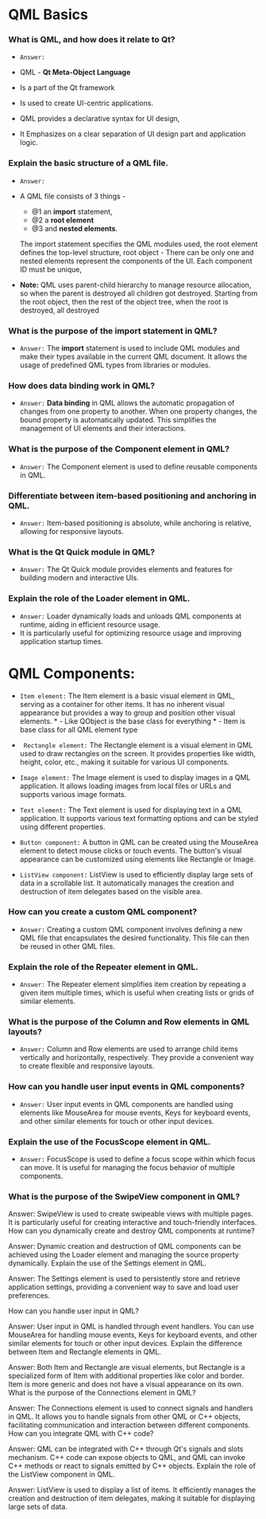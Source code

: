 # QML Basics 

### What is QML, and how does it relate to Qt?

* `Answer:`
  
* QML - __Qt Meta-Object Language__
* Is a part of the Qt framework
* Is  used to create  UI-centric applications.
* QML provides a declarative syntax for UI design,
* It Emphasizes on a clear separation of UI design part and application logic.


### Explain the basic structure of a QML file.

* `Answer:`
* A QML file consists of 3 things -
    * @1 an __import__ statement,
    * @2 a __root element__
    * @3 and __nested elements__.

  The import statement specifies the QML modules used, the root element defines the top-level structure,
  root object - There can be only one
  and nested elements represent the components of the UI.
  Each component ID must be unique,

 * __Note:__
  QML uses parent-child hierarchy to manage resource allocation, so when the parent is destroyed all children got destroyed.
   Starting from the root object, then the rest of the object tree, when the root is destroyed, all destroyed

### What is the purpose of the import statement in QML?

* `Answer:` The __import__ statement is used to include QML modules and make their types available in the current QML document.
   It allows the usage of predefined QML types from libraries or modules.

### How does data binding work in QML?
* `Answer:` __Data binding__ in QML allows the automatic propagation of changes from one property to another. When one property changes, the bound property is           automatically updated. This simplifies the management of UI elements and their interactions.

### What is the purpose of the Component element in QML?

* `Answer:` The Component element is used to define reusable components in QML.

### Differentiate between item-based positioning and anchoring in QML.

* `Answer:` Item-based positioning is absolute, while anchoring is relative, allowing for responsive layouts.

### What is the Qt Quick module in QML?

* `Answer:` The Qt Quick module provides elements and features for building modern and interactive UIs.

### Explain the role of the Loader element in QML.

* `Answer:` Loader dynamically loads and unloads QML components at runtime, aiding in efficient resource usage.
*  It is particularly useful for optimizing resource usage and improving application startup times.
  


# QML Components:

* `Item element:` The Item element is a basic visual element in QML, serving as a container for other items. It has no inherent visual appearance but provides a way to group and position other visual elements.
          * - Like QObject is the base class for everything
          * - Item is base class for all QML element type
  

* ` Rectangle element:` The Rectangle element is a visual element in QML used to draw rectangles on the screen. It provides properties like width, height, color, etc., making it suitable for various UI components.

* `Image element:` The Image element is used to display images in a QML application. It allows loading images from local files or URLs and supports various image formats.
  
* `Text element:` The Text element is used for displaying text in a QML application. It supports various text formatting options and can be styled using different properties.

* `Button component:` A button in QML can be created using the MouseArea element to detect mouse clicks or touch events. The button's visual appearance can be customized using elements like Rectangle or Image.


* `ListView component:` ListView is used to efficiently display large sets of data in a scrollable list. It automatically manages the creation and destruction of item delegates based on the visible area.
 
### How can you create a custom QML component?

* `Answer:` Creating a custom QML component involves defining a new QML file that encapsulates the desired functionality. This file can then be reused in other QML files.
  
### Explain the role of the Repeater element in QML.

* `Answer:` The Repeater element simplifies item creation by repeating a given item multiple times, which is useful when creating lists or grids of similar elements.
  
### What is the purpose of the Column and Row elements in QML layouts?

* `Answer:` Column and Row elements are used to arrange child items vertically and horizontally, respectively. They provide a convenient way to create flexible and responsive layouts.

### How can you handle user input events in QML components?

* `Answer:` User input events in QML components are handled using elements like MouseArea for mouse events, Keys for keyboard events, and other similar elements for touch or other input devices.

### Explain the use of the FocusScope element in QML.

* `Answer:` FocusScope is used to define a focus scope within which focus can move. It is useful for managing the focus behavior of multiple components.

### What is the purpose of the SwipeView component in QML?

Answer: SwipeView is used to create swipeable views with multiple pages. It is particularly useful for creating interactive and touch-friendly interfaces.
How can you dynamically create and destroy QML components at runtime?

Answer: Dynamic creation and destruction of QML components can be achieved using the Loader element and managing the source property dynamically.
Explain the use of the Settings element in QML.

Answer: The Settings element is used to persistently store and retrieve application settings, providing a convenient way to save and load user preferences.



How can you handle user input in QML?

Answer: User input in QML is handled through event handlers. You can use MouseArea for handling mouse events, Keys for keyboard events, and other similar elements for touch or other input devices.
Explain the difference between Item and Rectangle elements in QML.

Answer: Both Item and Rectangle are visual elements, but Rectangle is a specialized form of Item with additional properties like color and border. Item is more generic and does not have a visual appearance on its own.
What is the purpose of the Connections element in QML?

Answer: The Connections element is used to connect signals and handlers in QML. It allows you to handle signals from other QML or C++ objects, facilitating communication and interaction between different components.
How can you integrate QML with C++ code?

Answer: QML can be integrated with C++ through Qt's signals and slots mechanism. C++ code can expose objects to QML, and QML can invoke C++ methods or react to signals emitted by C++ objects.
Explain the role of the ListView component in QML.

Answer: ListView is used to display a list of items. It efficiently manages the creation and destruction of item delegates, making it suitable for displaying large sets of data.
